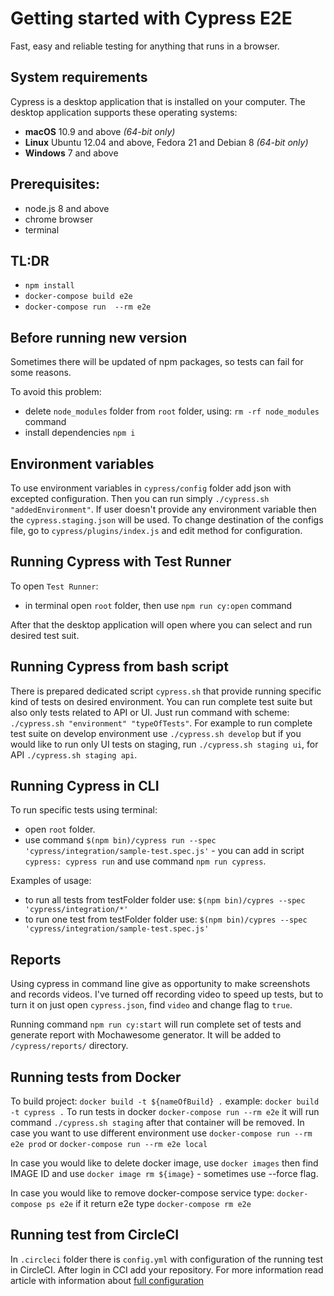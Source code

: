 # Getting started with Cypress E2E
Fast, easy and reliable testing for anything that runs in a browser.

## System requirements
Cypress is a desktop application that is installed on your computer. The desktop application supports these operating systems:

-   **macOS**  10.9 and above  _(64-bit only)_
-   **Linux**  Ubuntu 12.04 and above, Fedora 21 and Debian 8  _(64-bit only)_
-   **Windows**  7 and above


## Prerequisites:

- node.js 8 and above
- chrome browser
- terminal

## TL:DR

- `npm install`
- `docker-compose build e2e`
- `docker-compose run  --rm e2e`

## Before running new version
Sometimes there will be updated of npm packages, so tests can fail for some reasons. 

To avoid this problem:
- delete `node_modules` folder from `root` folder, using: `rm -rf node_modules` command
- install dependencies `npm i`

## Environment variables

To use environment variables in `cypress/config` folder add json with excepted configuration. Then you can run simply `./cypress.sh "addedEnvironment"`. If user doesn't provide any environment variable then the `cypress.staging.json` will be used. To change destination of the configs file, go to `cypress/plugins/index.js` and edit method for configuration. 

## Running Cypress with Test Runner
 
To open `Test Runner`:
- in terminal open `root` folder, then use `npm run cy:open` command

After that the desktop application will open where you can select and run desired test suit. 

## Running Cypress from bash script

There is prepared dedicated script `cypress.sh` that provide running specific kind of tests on desired environment. You can run complete test suite but also only tests related to API or UI. Just run command with scheme: `./cypress.sh "environment" "typeOfTests"`. For example to run complete test suite on develop environment use `./cypress.sh develop` but if you would like to run only UI tests on staging, run `./cypress.sh staging ui`, for API `./cypress.sh staging api`.

## Running Cypress in CLI 

To run specific tests using terminal:
- open `root` folder. 
- use command `$(npm bin)/cypress run --spec 'cypress/integration/sample-test.spec.js'` - you can add in script `cypress: cypress run` and use command `npm run cypress`.

Examples of usage: 
- to run all tests from testFolder folder use: `$(npm bin)/cypres --spec 'cypress/integration/*'`
- to run one test from testFolder folder use: `$(npm bin)/cypres --spec 'cypress/integration/sample-test.spec.js'`

## Reports

Using cypress in command line give as opportunity to make screenshots and records videos. I've turned off recording video to speed up tests, but to turn it on just open `cypress.json`, find `video` and change flag to `true`.

Running command `npm run cy:start` will run complete set of tests and generate report with Mochawesome generator. It will be added to `/cypress/reports/` directory.

## Running tests from Docker

To build project: `docker build -t ${nameOfBuild} .` example: `docker build -t cypress .`
To run tests in docker `docker-compose run --rm e2e` it will run command `./cypress.sh staging` after that container will be removed. In case you want to use different environment use `docker-compose run --rm e2e prod` or  `docker-compose run --rm e2e local`  

In case you would like to delete docker image, use `docker images` then find IMAGE ID and use `docker image rm ${image}` - sometimes use --force flag.

In case you would like to remove docker-compose service type: `docker-compose ps e2e` if it return e2e type `docker-compose rm e2e` 

## Running test from CircleCI

In `.circleci` folder there is `config.yml` with configuration of the running test in CircleCI. After login in CCI add your repository. For more information read article with information about [full configuration](https://tsh.npio/blog/continuous-integration-for-e2e-tests-2-4-circleci-configuration-for-test-automation/)